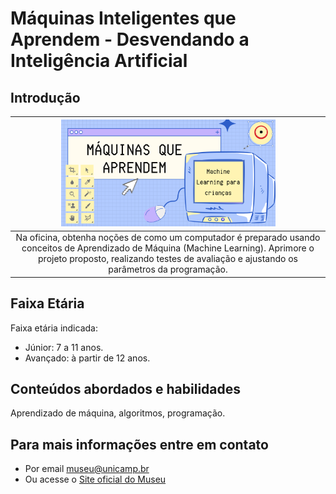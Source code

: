 # Máquinas Inteligentes que Aprendem - Desvendando a Inteligência Artificial

## Introdução

|<img src="maq1.png" width="70%" height="70%"> |
| :------:|
|Na oficina, obtenha noções de como um computador é preparado usando conceitos de Aprendizado de Máquina (Machine Learning).  Aprimore o projeto proposto, realizando testes de avaliação e ajustando os parâmetros da programação.|

## Faixa Etária
Faixa etária indicada:
* Júnior: 7 a 11 anos.
* Avançado: à partir de 12 anos.

## Conteúdos abordados e habilidades
Aprendizado de máquina, algoritmos, programação. 

## Para mais informações entre em contato
* Por email museu@unicamp.br
* Ou acesse o [Site oficial do Museu](https://www.mc.unicamp.br/visite)
